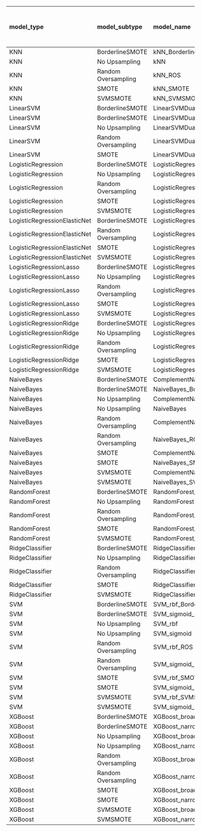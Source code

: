 | model_type                   | model_subtype       | model_name                                   |   title |   title and first paragraph |   title and 5 sentences |   title and 10 sentences |   title and first sentence each paragraph | raw text   |
|:-----------------------------|:--------------------|:---------------------------------------------|--------:|----------------------------:|------------------------:|-------------------------:|------------------------------------------:|:-----------|
| KNN                          | BorderlineSMOTE     | kNN_BorderlineSMOTE                          |   0.063 |                       0.347 |                   0.369 |                    0.379 |                                     0.406 | 0.449      |
| KNN                          | No Upsampling       | kNN                                          |   0.099 |                       0.078 |                   0.388 |                    0.332 |                                     0.144 | 0.448      |
| KNN                          | Random Oversampling | kNN_ROS                                      |   0.114 |                       0.361 |                   0.388 |                    0.379 |                                     0.4   | 0.449      |
| KNN                          | SMOTE               | kNN_SMOTE                                    |   0.156 |                       0.081 |                   0.37  |                    0.332 |                                     0.417 | 0.417      |
| KNN                          | SVMSMOTE            | kNN_SVMSMOTE                                 |   0     |                       0.347 |                   0.378 |                    0.332 |                                     0.406 | 0.445      |
| LinearSVM                    | BorderlineSMOTE     | LinearSVMDual_BorderlineSMOTE                |   0.364 |                       0.458 |                   0.453 |                    0.462 |                                     0.423 | 0.447      |
| LinearSVM                    | BorderlineSMOTE     | LinearSVMDual_SVMSMOTE                       |   0.364 |                       0.442 |                   0.417 |                    0.454 |                                     0.429 | 0.452      |
| LinearSVM                    | No Upsampling       | LinearSVMDual                                |   0.364 |                       0.424 |                   0.424 |                    0.454 |                                     0.433 | 0.444      |
| LinearSVM                    | Random Oversampling | LinearSVMDual_ROS                            |   0.351 |                       0.406 |                   0.433 |                    0.454 |                                     0.424 | 0.447      |
| LinearSVM                    | SMOTE               | LinearSVMDual_SMOTE                          |   0.364 |                       0.425 |                   0.48  |                    0.454 |                                     0.421 | 0.447      |
| LogisticRegression           | BorderlineSMOTE     | LogisticRegression_BorderlineSMOTE           |   0.347 |                       0.465 |                   0.443 |                    0.489 |                                     0.439 | 0.518      |
| LogisticRegression           | No Upsampling       | LogisticRegression                           |   0.343 |                       0.436 |                   0.416 |                    0.468 |                                     0.391 | 0.462      |
| LogisticRegression           | Random Oversampling | LogisticRegression_ROS                       |   0.34  |                       0.436 |                   0.43  |                    0.461 |                                     0.417 | 0.467      |
| LogisticRegression           | SMOTE               | LogisticRegression_SMOTE                     |   0.336 |                       0.427 |                   0.407 |                    0.462 |                                     0.411 | 0.474      |
| LogisticRegression           | SVMSMOTE            | LogisticRegression_SVMSMOTE                  |   0.334 |                       0.42  |                   0.412 |                    0.458 |                                     0.43  | 0.472      |
| LogisticRegressionElasticNet | BorderlineSMOTE     | LogisticRegressionElasticNet_BorderlineSMOTE |   0.335 |                       0.466 |                   0.435 |                    0.474 |                                     0.447 | 0.531      |
| LogisticRegressionElasticNet | Random Oversampling | LogisticRegressionElasticNet_ROS             |   0.339 |                       0.455 |                   0.455 |                    0.472 |                                     0.434 | 0.534      |
| LogisticRegressionElasticNet | SMOTE               | LogisticRegressionElasticNet_SMOTE           |   0.339 |                       0.469 |                   0.455 |                    0.466 |                                     0.427 | 0.529      |
| LogisticRegressionElasticNet | SVMSMOTE            | LogisticRegressionElasticNet_SVMSMOTE        |   0.326 |                       0.425 |                   0.424 |                    0.388 |                                     0.437 | 0.470      |
| LogisticRegressionLasso      | BorderlineSMOTE     | LogisticRegressionLasso_BorderlineSMOTE      |   0.308 |                       0.465 |                   0.441 |                    0.463 |                                     0.458 | 0.520      |
| LogisticRegressionLasso      | No Upsampling       | LogisticRegressionLasso                      |   0.294 |                       0.436 |                   0.421 |                    0.443 |                                     0.457 | 0.536      |
| LogisticRegressionLasso      | Random Oversampling | LogisticRegressionLasso_ROS                  |   0.348 |                       0.454 |                   0.419 |                    0.454 |                                     0.432 | 0.542      |
| LogisticRegressionLasso      | SMOTE               | LogisticRegressionLasso_SMOTE                |   0.336 |                       0.462 |                   0.449 |                    0.436 |                                     0.444 | 0.523      |
| LogisticRegressionLasso      | SVMSMOTE            | LogisticRegressionLasso_SVMSMOTE             |   0.311 |                       0.467 |                   0.436 |                    0.419 |                                     0.451 | 0.501      |
| LogisticRegressionRidge      | BorderlineSMOTE     | LogisticRegressionRidgeDual_BorderlineSMOTE  |   0.346 |                       0.514 |                   0.445 |                    0.476 |                                     0.457 | 0.496      |
| LogisticRegressionRidge      | No Upsampling       | LogisticRegressionRidgeDual                  |   0.363 |                       0.427 |                   0.426 |                    0.483 |                                     0.448 | 0.470      |
| LogisticRegressionRidge      | Random Oversampling | LogisticRegressionRidgeDual_ROS              |   0.36  |                       0.439 |                   0.429 |                    0.479 |                                     0.447 | 0.467      |
| LogisticRegressionRidge      | SMOTE               | LogisticRegressionRidgeDual_SMOTE            |   0.34  |                       0.404 |                   0.43  |                    0.477 |                                     0.428 | 0.523      |
| LogisticRegressionRidge      | SVMSMOTE            | LogisticRegressionRidgeDual_SVMSMOTE         |   0.353 |                       0.426 |                   0.395 |                    0.41  |                                     0.449 | 0.469      |
| NaiveBayes                   | BorderlineSMOTE     | ComplementNaiveBayes_BorderlineSMOTE         |   0.333 |                       0.478 |                   0.432 |                    0.469 |                                     0.529 | 0.465      |
| NaiveBayes                   | BorderlineSMOTE     | NaiveBayes_BorderlineSMOTE                   |   0.335 |                       0.468 |                   0.434 |                    0.451 |                                     0.509 | 0.455      |
| NaiveBayes                   | No Upsampling       | ComplementNaiveBayes                         |   0.333 |                       0.481 |                   0.477 |                    0.469 |                                     0.449 | 0.485      |
| NaiveBayes                   | No Upsampling       | NaiveBayes                                   |   0.333 |                       0.481 |                   0.47  |                    0.469 |                                     0.456 | 0.485      |
| NaiveBayes                   | Random Oversampling | ComplementNaiveBayes_ROS                     |   0.333 |                       0.481 |                   0.47  |                    0.469 |                                     0.451 | 0.488      |
| NaiveBayes                   | Random Oversampling | NaiveBayes_ROS                               |   0.333 |                       0.481 |                   0.48  |                    0.469 |                                     0.448 | 0.485      |
| NaiveBayes                   | SMOTE               | ComplementNaiveBayes_SMOTE                   |   0.333 |                       0.441 |                   0.405 |                    0.484 |                                     0.522 | 0.485      |
| NaiveBayes                   | SMOTE               | NaiveBayes_SMOTE                             |   0.337 |                       0.425 |                   0.442 |                    0.456 |                                     0.488 | 0.485      |
| NaiveBayes                   | SVMSMOTE            | ComplementNaiveBayes_SVMSMOTE                |   0.334 |                       0.481 |                   0.485 |                    0.461 |                                     0.449 | 0.485      |
| NaiveBayes                   | SVMSMOTE            | NaiveBayes_SVMSMOTE                          |   0.335 |                       0.494 |                   0.479 |                    0.469 |                                     0.453 | 0.485      |
| RandomForest                 | BorderlineSMOTE     | RandomForest_BorderlineSMOTE                 |   0.29  |                       0.327 |                   0.435 |                    0.453 |                                     0.399 | 0.486      |
| RandomForest                 | No Upsampling       | RandomForest                                 |   0.389 |                       0.522 |                   0.527 |                    0.511 |                                     0.499 | 0.541      |
| RandomForest                 | Random Oversampling | RandomForest_ROS                             |   0.141 |                       0.365 |                   0.299 |                    0.454 |                                     0.35  | 0.506      |
| RandomForest                 | SMOTE               | RandomForest_SMOTE                           |   0.226 |                       0.378 |                   0.4   |                    0.416 |                                     0.409 | 0.432      |
| RandomForest                 | SVMSMOTE            | RandomForest_SVMSMOTE                        |   0.272 |                       0.368 |                   0.369 |                    0.447 |                                     0.402 | 0.465      |
| RidgeClassifier              | BorderlineSMOTE     | RidgeClassifier_BorderlineSMOTE              |   0.342 |                       0.457 |                   0.411 |                    0.449 |                                     0.467 | 0.477      |
| RidgeClassifier              | No Upsampling       | RidgeClassifier                              |   0.339 |                       0.46  |                   0.412 |                    0.438 |                                     0.448 | 0.462      |
| RidgeClassifier              | Random Oversampling | RidgeClassifier_ROS                          |   0.353 |                       0.449 |                   0.407 |                    0.446 |                                     0.485 | 0.450      |
| RidgeClassifier              | SMOTE               | RidgeClassifier_SMOTE                        |   0.331 |                       0.459 |                   0.377 |                    0.447 |                                     0.424 | 0.462      |
| RidgeClassifier              | SVMSMOTE            | RidgeClassifier_SVMSMOTE                     |   0.329 |                       0.378 |                   0.427 |                    0.364 |                                     0.413 | 0.456      |
| SVM                          | BorderlineSMOTE     | SVM_rbf_BorderlineSMOTE                      |   0.335 |                       0.5   |                   0.465 |                    0.386 |                                     0.528 | 0.497      |
| SVM                          | BorderlineSMOTE     | SVM_sigmoid_BorderlineSMOTE                  |   0.351 |                       0.457 |                   0.414 |                    0.501 |                                     0.51  | 0.526      |
| SVM                          | No Upsampling       | SVM_rbf                                      |   0.351 |                       0.484 |                   0.396 |                    0.39  |                                     0.528 | 0.503      |
| SVM                          | No Upsampling       | SVM_sigmoid                                  |   0.323 |                       0.486 |                   0.459 |                    0.444 |                                     0.532 | 0.456      |
| SVM                          | Random Oversampling | SVM_rbf_ROS                                  |   0.33  |                       0.446 |                   0.365 |                    0.396 |                                     0.461 | 0.478      |
| SVM                          | Random Oversampling | SVM_sigmoid_ROS                              |   0.387 |                       0.451 |                   0.396 |                    0.426 |                                     0.467 | 0.499      |
| SVM                          | SMOTE               | SVM_rbf_SMOTE                                |   0.347 |                       0.468 |                   0.447 |                    0.386 |                                     0.48  | 0.463      |
| SVM                          | SMOTE               | SVM_sigmoid_SMOTE                            |   0.274 |                       0.454 |                   0.444 |                    0.412 |                                     0.486 | 0.470      |
| SVM                          | SVMSMOTE            | SVM_rbf_SVMSMOTE                             |   0.347 |                       0.486 |                   0.429 |                    0.385 |                                     0.508 | 0.497      |
| SVM                          | SVMSMOTE            | SVM_sigmoid_SVMSMOTE                         |   0.397 |                       0.491 |                   0.459 |                    0.456 |                                     0.501 | 0.501      |
| XGBoost                      | BorderlineSMOTE     | XGBoost_broad_BorderlineSMOTE                |   0.416 |                       0.422 |                   0.483 |                    0.432 |                                     0.426 | 0.477      |
| XGBoost                      | BorderlineSMOTE     | XGBoost_narrow_BorderlineSMOTE               |   0.416 |                       0.535 |                   0.472 |                    0.484 |                                     0.471 | 0.541      |
| XGBoost                      | No Upsampling       | XGBoost_broad                                |   0.3   |                       0.386 |                   0.38  |                    0.43  |                                     0.425 | 0.479      |
| XGBoost                      | No Upsampling       | XGBoost_narrow                               |   0.413 |                       0.536 |                   0.463 |                    0.448 |                                     0.484 | 0.521      |
| XGBoost                      | Random Oversampling | XGBoost_broad_ROS                            |   0.31  |                       0.458 |                   0.404 |                    0.396 |                                     0.387 | 0.498      |
| XGBoost                      | Random Oversampling | XGBoost_narrow_ROS                           |   0.408 |                       0.55  |                   0.501 |                    0.491 |                                     0.493 | 0.514      |
| XGBoost                      | SMOTE               | XGBoost_broad_SMOTE                          |   0.299 |                       0.438 |                   0.405 |                    0.468 |                                     0.476 | 0.481      |
| XGBoost                      | SMOTE               | XGBoost_narrow_SMOTE                         |   0.475 |                       0.534 |                   0.49  |                    0.509 |                                     0.487 | 0.552      |
| XGBoost                      | SVMSMOTE            | XGBoost_broad_SVMSMOTE                       |   0.34  |                       0.397 |                   0.416 |                    0.412 |                                     0.413 | 0.466      |
| XGBoost                      | SVMSMOTE            | XGBoost_narrow_SVMSMOTE                      |   0.471 |                       0.523 |                   0.491 |                    0.483 |                                     0.501 | **0.567**  |